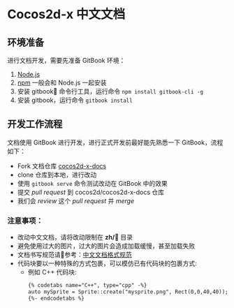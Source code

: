 # Cocos2d-x 中文文档

## 环境准备

进行文档开发，需要先准备 GitBook 环境：

1. [Node.js](https://nodejs.org/en/)
1. [npm](https://www.npmjs.com/) 一般会和 Node.js 一起安装
1. 安装 gitbook 命令行工具，运行命令 `npm install gitbook-cli -g`
1. 安装 gitbook，运行命令 `gitbook install`

## 开发工作流程

文档使用 GitBook 进行开发，进行正式开发前最好能先熟悉一下 GitBook，流程如下：

- Fork 文档仓库 [cocos2d-x-docs](https://github.com/cocos2d/cocos2d-x-docs)
- clone 仓库到本地，进行改动
- 使用 `gitbook serve` 命令测试改动在 GitBook 中的效果
- 提交 *pull request* 到 cocos2d/cocos2d-x-docs 仓库
- 我们会 _review_ 这个 *pull request* 并 *merge*

### 注意事项：

- 改动中文文档，请将改动限制在 __zh/__ 目录
- 避免使用过大的图片，过大的图片会造成加载缓慢，甚至加载失败
- 文档书写规范请参考：[中文文档格式规范](https://github.com/anjuke/coding-style/blob/master/text/chinese.md)
- 代码块要以一种特殊的方式包裹，可以模仿已有代码块的包裹方式:
  - 例如 C++ 代码块:
      ```html
      {% codetabs name="C++", type="cpp" -%}
      auto mySprite = Sprite::create("mysprite.png", Rect(0,0,40,40));
      {%- endcodetabs %}
